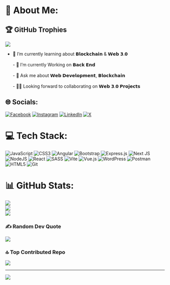 # 💫 About Me:

## 🏆 GitHub Trophies
![](https://github-profile-trophy.vercel.app/?username=smhasnain678&theme=default_repocard&no-frame=false&no-bg=false&margin-w=4)

- 🌱 I’m currently learning about 𝗕𝗹𝗼𝗰𝗸𝗰𝗵𝗮𝗶𝗻 & 𝗪𝗲𝗯 𝟯.𝟬<br><br>- 🔭  I’m currently Working on 𝗕𝗮𝗰𝗸 𝗘𝗻𝗱<br><br>- 💬 Ask me about 𝗪𝗲𝗯 𝗗𝗲𝘃𝗲𝗹𝗼𝗽𝗺𝗲𝗻𝘁, 𝗕𝗹𝗼𝗰𝗸𝗰𝗵𝗮𝗶𝗻<br><br>- 👨‍💻 Looking forward to collaborating on 𝗪𝗲𝗯 𝟯.𝟬 𝗣𝗿𝗼𝗷𝗲𝗰𝘁𝘀


## 🌐 Socials:
[![Facebook](https://img.shields.io/badge/Facebook-%231877F2.svg?logo=Facebook&logoColor=white)](https://facebook.com/syed.husnain.1297943) [![Instagram](https://img.shields.io/badge/Instagram-%23E4405F.svg?logo=Instagram&logoColor=white)](https://instagram.com/muhammad_hasnain43/) [![LinkedIn](https://img.shields.io/badge/LinkedIn-%230077B5.svg?logo=linkedin&logoColor=white)](https://linkedin.com/in/muhammad-hasnain-914a8b29b/) [![X](https://img.shields.io/badge/X-black.svg?logo=X&logoColor=white)](https://x.com/SMhasnain43) 

# 💻 Tech Stack:
![JavaScript](https://img.shields.io/badge/javascript-%23323330.svg?style=for-the-badge&logo=javascript&logoColor=%23F7DF1E) ![CSS3](https://img.shields.io/badge/css3-%231572B6.svg?style=for-the-badge&logo=css3&logoColor=white) ![Angular](https://img.shields.io/badge/angular-%23DD0031.svg?style=for-the-badge&logo=angular&logoColor=white) ![Bootstrap](https://img.shields.io/badge/bootstrap-%238511FA.svg?style=for-the-badge&logo=bootstrap&logoColor=white) ![Express.js](https://img.shields.io/badge/express.js-%23404d59.svg?style=for-the-badge&logo=express&logoColor=%2361DAFB) ![Next JS](https://img.shields.io/badge/Next-black?style=for-the-badge&logo=next.js&logoColor=white) ![NodeJS](https://img.shields.io/badge/node.js-6DA55F?style=for-the-badge&logo=node.js&logoColor=white) ![React](https://img.shields.io/badge/react-%2320232a.svg?style=for-the-badge&logo=react&logoColor=%2361DAFB) ![SASS](https://img.shields.io/badge/SASS-hotpink.svg?style=for-the-badge&logo=SASS&logoColor=white) ![Vite](https://img.shields.io/badge/vite-%23646CFF.svg?style=for-the-badge&logo=vite&logoColor=white) ![Vue.js](https://img.shields.io/badge/vue.js-%2335495e.svg?style=for-the-badge&logo=vuedotjs&logoColor=%234FC08D) ![WordPress](https://img.shields.io/badge/WordPress-%23117AC9.svg?style=for-the-badge&logo=WordPress&logoColor=white) ![Postman](https://img.shields.io/badge/Postman-FF6C37?style=for-the-badge&logo=postman&logoColor=white) ![HTML5](https://img.shields.io/badge/html5-%23E34F26.svg?style=for-the-badge&logo=html5&logoColor=white) ![Git](https://img.shields.io/badge/git-%23F05033.svg?style=for-the-badge&logo=git&logoColor=white)
# 📊 GitHub Stats:
![](https://github-readme-stats.vercel.app/api?username=smhasnain678&theme=default_repocard&hide_border=false&include_all_commits=false&count_private=false)<br/>
![](https://github-readme-streak-stats.herokuapp.com/?user=smhasnain678&theme=default_repocard&hide_border=false)<br/>
![](https://github-readme-stats.vercel.app/api/top-langs/?username=smhasnain678&theme=default_repocard&hide_border=false&include_all_commits=false&count_private=false&layout=compact)

### ✍️ Random Dev Quote
![](https://quotes-github-readme.vercel.app/api?type=horizontal&theme=radical)

### 🔝 Top Contributed Repo
![](https://github-contributor-stats.vercel.app/api?username=smhasnain678&limit=5&theme=dark&combine_all_yearly_contributions=true)

---
[![](https://visitcount.itsvg.in/api?id=smhasnain678&icon=0&color=0)](https://visitcount.itsvg.in)

<!-- Proudly created with GPRM ( https://gprm.itsvg.in ) -->

